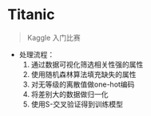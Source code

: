 # Titanic
> Kaggle 入门比赛
* 处理流程：
  1. 通过数据可视化筛选相关性强的属性
  2. 使用随机森林算法填充缺失的属性
  3. 对无等级的离散值做one-hot编码
  4. 将差别大的数据做归一化
  5. 使用S-交叉验证得到训练模型
